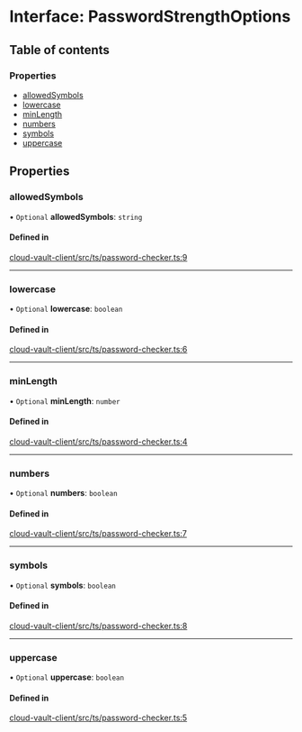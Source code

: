 # Interface: PasswordStrengthOptions

## Table of contents

### Properties

- [allowedSymbols](PasswordStrengthOptions.md#allowedsymbols)
- [lowercase](PasswordStrengthOptions.md#lowercase)
- [minLength](PasswordStrengthOptions.md#minlength)
- [numbers](PasswordStrengthOptions.md#numbers)
- [symbols](PasswordStrengthOptions.md#symbols)
- [uppercase](PasswordStrengthOptions.md#uppercase)

## Properties

### allowedSymbols

• `Optional` **allowedSymbols**: `string`

#### Defined in

[cloud-vault-client/src/ts/password-checker.ts:9](https://gitlab.com/i3-market/code/wp3/t3.2/i3m-wallet-monorepo/-/blob/578e6321/packages/cloud-vault-client/src/ts/password-checker.ts#L9)

___

### lowercase

• `Optional` **lowercase**: `boolean`

#### Defined in

[cloud-vault-client/src/ts/password-checker.ts:6](https://gitlab.com/i3-market/code/wp3/t3.2/i3m-wallet-monorepo/-/blob/578e6321/packages/cloud-vault-client/src/ts/password-checker.ts#L6)

___

### minLength

• `Optional` **minLength**: `number`

#### Defined in

[cloud-vault-client/src/ts/password-checker.ts:4](https://gitlab.com/i3-market/code/wp3/t3.2/i3m-wallet-monorepo/-/blob/578e6321/packages/cloud-vault-client/src/ts/password-checker.ts#L4)

___

### numbers

• `Optional` **numbers**: `boolean`

#### Defined in

[cloud-vault-client/src/ts/password-checker.ts:7](https://gitlab.com/i3-market/code/wp3/t3.2/i3m-wallet-monorepo/-/blob/578e6321/packages/cloud-vault-client/src/ts/password-checker.ts#L7)

___

### symbols

• `Optional` **symbols**: `boolean`

#### Defined in

[cloud-vault-client/src/ts/password-checker.ts:8](https://gitlab.com/i3-market/code/wp3/t3.2/i3m-wallet-monorepo/-/blob/578e6321/packages/cloud-vault-client/src/ts/password-checker.ts#L8)

___

### uppercase

• `Optional` **uppercase**: `boolean`

#### Defined in

[cloud-vault-client/src/ts/password-checker.ts:5](https://gitlab.com/i3-market/code/wp3/t3.2/i3m-wallet-monorepo/-/blob/578e6321/packages/cloud-vault-client/src/ts/password-checker.ts#L5)
